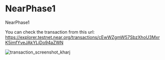 # NearPhase1
 NearPhase1
 
 
 You can check the transaction from this url:
 https://explorer.testnet.near.org/transactions/cEwWZgmW57SbzXhoU3MxrK5imfYveJAkYLjDo94aZWN

![transaction_screenshot_kharj](https://user-images.githubusercontent.com/44809357/167967780-6f7ffe5c-511f-4826-a4d6-7278cacaf62e.png)

